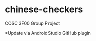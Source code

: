 chinese-checkers
================

COSC 3F00 Group Project

*Update via AndroidStudio GitHub plugin
